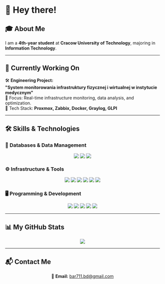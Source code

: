 # 👋 Hey there!

## 🎓 About Me  
I am a **4th-year student** at **Cracow University of Technology**, majoring in **Information Technology**.  

---

## 🔨 Currently Working On  

🛠 **Engineering Project:**  
**"System monitorowania infrastruktury fizycznej i wirtualnej w instytucie medycznym"**  
🔹 Focus: Real-time infrastructure monitoring, data analysis, and optimization.  
🔹 Tech Stack: **Proxmox, Zabbix, Docker, Graylog, GLPI**  

---

## 🛠 Skills & Technologies  

### 💾 **Databases & Data Management**  
<p align="center">
  <img src="https://img.shields.io/badge/MySQL-4479A1?style=for-the-badge&logo=mysql&logoColor=white">
  <img src="https://img.shields.io/badge/SQLite-003B57?style=for-the-badge&logo=sqlite&logoColor=white">
  <img src="https://img.shields.io/badge/DokuWiki-0096D6?style=for-the-badge&logo=dokuwiki&logoColor=white">
</p>

### ⚙ **Infrastructure & Tools**  
<p align="center">
  <img src="https://img.shields.io/badge/Proxmox-E57000?style=for-the-badge&logo=proxmox&logoColor=white">
  <img src="https://img.shields.io/badge/Zabbix-CC0000?style=for-the-badge&logo=zabbix&logoColor=white">
  <img src="https://img.shields.io/badge/Docker-2496ED?style=for-the-badge&logo=docker&logoColor=white">
  <img src="https://img.shields.io/badge/GLPI-2D7DB2?style=for-the-badge&logo=glpi&logoColor=white">
  <img src="https://img.shields.io/badge/Graylog-FF0000?style=for-the-badge&logo=graylog&logoColor=white">
  <img src="https://img.shields.io/badge/GitHub-181717?style=for-the-badge&logo=github&logoColor=white">
</p>

### 🖥 **Programming & Development**  
<p align="center">
  <img src="https://img.shields.io/badge/Assembly-525252?style=for-the-badge&logo=assembly&logoColor=white">
  <img src="https://img.shields.io/badge/C++-00599C?style=for-the-badge&logo=c%2B%2B&logoColor=white">
  <img src="https://img.shields.io/badge/Python-3776AB?style=for-the-badge&logo=python&logoColor=white">
  <img src="https://img.shields.io/badge/HTML-E34F26?style=for-the-badge&logo=html5&logoColor=white">
  <img src="https://img.shields.io/badge/CSS-1572B6?style=for-the-badge&logo=css3&logoColor=white">
</p>

---

## 📊 My GitHub Stats  

<p align="center">
  <img src="https://github-readme-stats.vercel.app/api/top-langs/?username=BartoszDutka&layout=compact&theme=light">
</p>

---

## 📬 Contact Me  

<p align="center">
  📧 <b>Email:</b> <a href="mailto:bar711.bd@gmail.com">bar711.bd@gmail.com</a>
</p>
